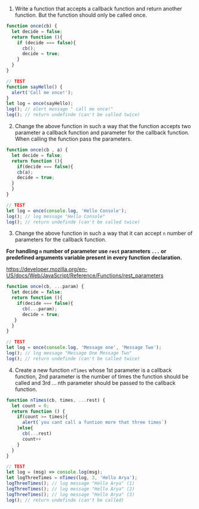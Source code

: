 1. Write a function that accepts a callback function and return another function. But the function should only be called once.

```js
function once(cb) {
  let decide = false;
  return function (){
    if (decide === false){
      cb();
      decide = true;
    }
  }
}

// TEST
function sayHello() {
  alert('Call me once!');
}
let log = once(sayHello);
log(); // alert message " call me once!"
log(); // return undefinde (can't be called twice)
```

2. Change the above function in such a way that the function accepts two parameter a callback function and parameter for the callback function. When calling the function pass the parameters.

```js
function once(cb , a) {
  let decide = false;
  return function (){
    if(decide === false){
    cb(a);
    decide = true;
  }
  }
}

// TEST
let log = once(console.log, 'Hello Console');
log(); // log message "Hello Console"
log(); // return undefinde (can't be called twice)
```

3. Change the above function in such a way that it can accept `n` number of parameters for the callback function.

**For handling `n` number of parameter use `rest` parameters `...` or predefined arguments variable present in every function declaration.**

https://developer.mozilla.org/en-US/docs/Web/JavaScript/Reference/Functions/rest_parameters

```js
function once(cb, ...param) {
  let decide = false;
  return function (){
    if(decide === false){
      cb(...param);
      decide = true;
   }
  }
}

// TEST
let log = once(console.log, 'Message one', 'Message Two');
log(); // log message "Message One Message Two"
log(); // return undefinde (can't be called twice)
```

4. Create a new function `nTimes` whose 1st parameter is a callback function, 2nd parameter is the number of times the function should be called and 3rd ... nth parameter should be passed to the callback function.

```js
function nTimes(cb, times, ...rest) {
  let count = 0;
  return function () {
    if(count >= times){
      alert(`you cant call a funtion more that three times`)
    }else{
      cb(...rest)
      count++
    }
  }
}

// TEST
let log = (msg) => console.log(msg);
let logThreeTimes = nTimes(log, 3, 'Hello Arya');
logThreeTimes(); // log message "Hello Arya" (1)
logThreeTimes(); // log message "Hello Arya" (2)
logThreeTimes(); // log message "Hello Arya" (3)
log(); // return undefinde (can't be called)
```
